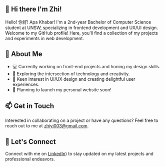 ## 👋 Hi there I'm Zhi!
Hello! 你好! Apa Khabar! I'm a 2nd-year Bachelor of Computer Science student at UNSW, specializing in frontend development and UX/UI design. Welcome to my GitHub profile! Here, you'll find a collection of my projects and experiments in web development.

## 🔧 About Me
- 💻 Currently working on front-end projects and honing my design skills.
- 🌱 Exploring the intersection of technology and creativity.
- 🎨 Keen interest in UI/UX design and creating delightful user experiences.
- 🚀 Planning to launch my personal website soon!


## 📫 Get in Touch
Interested in collaborating on a project or have any questions? Feel free to reach out to me at [zhiyi003@gmail.com](mailto:zhiyi003@gmail.com).

## 🚀 Let's Connect
Connect with me on [LinkedIn](https://www.linkedin.com/in/zhiyizy/)) to stay updated on my latest projects and professional endeavors.

